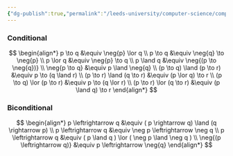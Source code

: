 ```yaml
---
{"dg-publish":true,"permalink":"/leeds-university/computer-science/compulsory-modules/fundamental-math-concepts/fundamentals-of-logic/propositional-logic/logical-equivalence/"}
---
```


### Conditional
$$
\begin{align*}
p \to q &\equiv \neg{p} \lor q \\
p \to q &\equiv \neg{q} \to \neg{p} \\
p \lor q &\equiv \neg{p} \to q \\
p \land q &\equiv \neg{(p \to \neg{q})} \\
\neg{p \to q} &\equiv p \land \neg{q} \\
(p \to q) \land (p \to r) &\equiv p \to (q \land r) \\
(p \to r) \land (q \to r) &\equiv (p \lor q) \to r \\
(p \to q) \lor (p \to r) &\equiv p \to (q \lor r) \\
(p \to r) \lor (q \to r) &\equiv (p \land q) \to r
\end{align*}
$$
### Biconditional
$$
\begin{align*}
p \leftrightarrow q &\equiv ( p \rightarrow q) \land (q \rightarrow p) \\
p \leftrightarrow q &\equiv \neg p \leftrightarrow \neg q \\
p \leftrightarrow q &\equiv ( p \land q ) \lor ( \neg p \land \neg q ) \\
\neg{(p \leftrightarrow q)} &\equiv p \leftrightarrow \neg{q}
\end{align*}
$$

